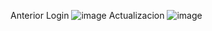 Anterior Login
![image](https://github.com/user-attachments/assets/813e7213-f15c-414c-abc8-807d15f0dbb7)
Actualizacion
![image](https://github.com/user-attachments/assets/b5ca1e6b-91d1-4133-9a92-426464405221)

